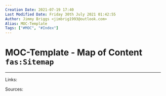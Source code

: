 ```yaml
---
Creation Date: 2021-07-19 17:40
Last Modified Date: Friday 30th July 2021 01:42:55
Author: Jimmy Briggs <jimbrig1993@outlook.com>
Alias: MOC-Template
Tags: ["#MOC", "#Index"]
---
```


# MOC-Template - Map of Content `fas:Sitemap`

***

Links: 

Sources:


